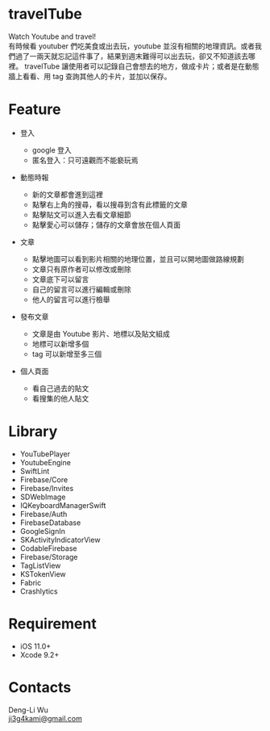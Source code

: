  # travelTube
Watch Youtube and travel!</br>
有時候看 youtuber 們吃美食或出去玩，youtube 並沒有相關的地理資訊。或者我們過了一兩天就忘記這件事了，結果到週末難得可以出去玩，卻又不知道該去哪裡。 travelTube 讓使用者可以記錄自己會想去的地方，做成卡片；或者是在動態牆上看看、用 tag 查詢其他人的卡片，並加以保存。<br />


# Feature
* 登入
	* google 登入
	* 匿名登入：只可遠觀而不能褻玩焉

* 動態時報
	* 新的文章都會進到這裡
	* 點擊右上角的搜尋，看以搜尋到含有此標籤的文章
	* 點擊貼文可以進入去看文章細節
	* 點擊愛心可以儲存；儲存的文章會放在個人頁面

* 文章
	* 點擊地圖可以看到影片相關的地理位置，並且可以開地圖做路線規劃
	* 文章只有原作者可以修改或刪除
	* 文章底下可以留言
	* 自己的留言可以進行編輯或刪除
	* 他人的留言可以進行檢舉
  
* 發布文章
	* 文章是由 Youtube 影片、地標以及貼文組成
	* 地標可以新增多個
	* tag 可以新增至多三個

* 個人頁面
	* 看自己過去的貼文
	* 看搜集的他人貼文


# Library
* YouTubePlayer
* YoutubeEngine
* SwiftLint
* Firebase/Core
* Firebase/Invites
* SDWebImage
* IQKeyboardManagerSwift
* Firebase/Auth
* FirebaseDatabase
* GoogleSignIn
* SKActivityIndicatorView
* CodableFirebase
* Firebase/Storage
* TagListView
* KSTokenView
* Fabric
* Crashlytics


# Requirement
* iOS 11.0+
* Xcode 9.2+
 

# Contacts
Deng-Li Wu <br />
ji3g4kami@gmail.com 
